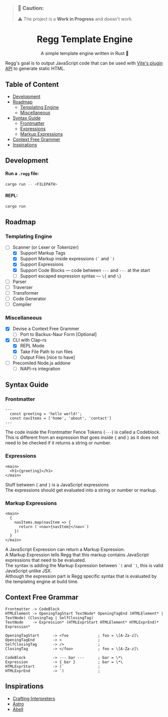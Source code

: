 > ### 🚧 Caution:
>
> ⚠️ The project is a **Work in Progress** and doesn't work.

<h1 align="center">Regg Template Engine</h1>

<p align="center"> A simple template engine written in Rust 🦀 </p>

Regg's goal is to output JavaScript code that can be used with [Vite's plugin API](https://vitejs.dev/guide/api-plugin.html#transforming-custom-file-types) to generate static HTML. <br />

## Table of Content

- [Development](#development)
- [Roadmap](#roadmap)
  - [Templating Engine](#templating-engine)
  - [Miscellaneous](#miscellaneous)
- [Syntax Guide](#syntax-guide)
  - [Frontmatter](#frontmatter)
  - [Expressions](#expressions)
  - [Markup Expressions](#markup-expressions)
- [Context Free Grammer](#context-free-grammar)
- [Inspirations](#inspirations)

## Development

#### Run a `.regg` file:

```sh
cargo run -- <FILEPATH>
```

#### REPL:

```sh
cargo run
```

## Roadmap

### Templating Engine

- [ ] Scanner (or Lexer or Tokenizer)
  - [x] Support Markup Tags
  - [x] Support Markup inside expressions  `` (` `` and `` `) ``
  - [x] Support Expressions 
  - [x] Support Code Blocks — code between `---` and `---` at the start
  - [ ] Support escaped expression syntax — `\{` and `\}`
- [ ] Parser
- [ ] Traverser
- [ ] Transformer
- [ ] Code Generator
- [ ] Compiler

### Miscellaneous
- [x] Devise a Context Free Grammer
  - [ ] Port to Backus-Naur Form [Optional]
- [x] CLI with Clap-rs
  - [x] REPL Mode
  - [x] Take File Path to run files
  - [ ] Output Files [nice to have]
- [ ] Precomiled Node.js addone
  - [ ] NAPI-rs integration

## Syntax Guide
### Frontmatter
```astro
---
  const greeting = 'hello world!';
  const navItems = ['home', 'about', 'contact']
---
```
The code inside the Frontmatter Fence Tokens (`---`) is called a Codeblock. <br />
This is different from an expression that goes inside `{` and `}` as it does not need to be checked if it returns a string or number.

### Expressions
```astro
<main>
  <h1>{greeting}</h1>
</main>
```
Stuff between `{` and `}` is a JavaScript expressions <br />
The expressions should get evaluated into a string or number or markup.

### Markup Expressions
```astro
<main>
  {
    navItems.map(navItem => {
      return (`<nav>{navItem}</nav>`)
    })
  }
</main> 
```
A JavaScript Expression can return a Markup Expression. <br />
A Markup Expression tells Regg that this markup contains JavaScript expressions that need to be evaluated. <br />
The syntax is adding the Markup Expression between `` `( `` and `` `) ``, this is valid JavaScript unlike JSX. <br />
Although the expression part is Regg specific syntax that is evaluated by the templating engine at build time.

## Context Free Grammar
```
Frontmatter -> CodeBlock
HTMLElement -> OpeningTagStart TextNode* OpeningTagEnd (HTMLElement* | TextNode) (ClosingTag | SelfClosingTag)
TextNode    -> Expression* (HTMLExprStart HTMLElement* HTMLExprEnd)* Expression*
```

```
OpeningTagStart      -> <foo             ; foo = \[A-Za-z]\
OpeningTagEnd        -> >                ;
SelfClosingTag       -> />               ;
ClosingTag           -> </foo>           ; foo = \[A-Za-z]\

CodeBlock            -> --- bar ---      ; bar = \*\
Expression           -> { bar }          ; bar = \*\
HTMLExprStart        -> (`               ;
HTMLExprEnd          -> `)               ;
```

## Inspirations

- [Crafting Interpreters](https://github.com/munificent/craftinginterpreters)
- [Astro](https://github.com/withastro/compiler)
- [Abell](https://github.com/abelljs/abell/)
